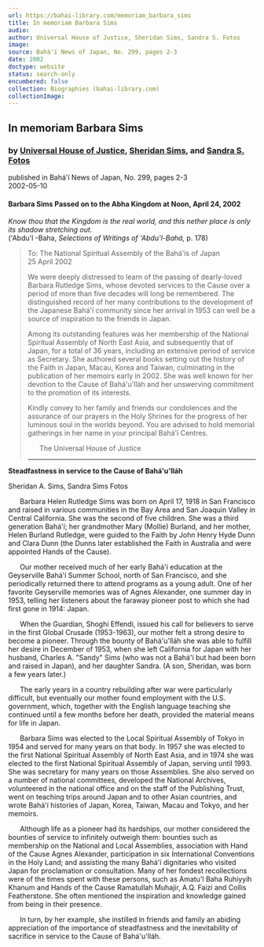 ```yaml
---
url: https://bahai-library.com/memoriam_barbara_sims
title: In memoriam Barbara Sims
audio: 
author: Universal House of Justice, Sheridan Sims, Sandra S. Fotos
image: 
source: Bahá'í News of Japan, No. 299, pages 2-3
date: 2002
doctype: website
status: search-only
encumbered: false
collection: Biographies (bahai-library.com)
collectionImage: 
---
```



## In memoriam Barbara Sims

### by [Universal House of Justice](https://bahai-library.com/author/Universal+House+of+Justice), [Sheridan Sims](https://bahai-library.com/author/Sheridan+Sims), and [Sandra S. Fotos](https://bahai-library.com/author/Sandra%20S.+Fotos)

published in Bahá'í News of Japan, No. 299, pages 2-3  
2002-05-10


#### Barbara Sims Passed on to the Abha Kingdom at Noon, April 24, 2002

_Know thou that the Kingdom is the real world, and this nether place is only its shadow stretching out._  
('Abdu'l -Baha, _Selections of Writings of 'Abdu'l-Bahá,_ p. 178)

  

> To: The National Spiritual Assembly of the Bahá'ís of Japan  
> 25 April 2002  
>   
> We were deeply distressed to learn of the passing of dearly-loved Barbara Rutledge Sims, whose devoted services to the Cause over a period of more than five decades will long be remembered. The distinguished record of her many contributions to the development of the Japanese Bahá'í community since her arrival in 1953 can well be a source of inspiration to the friends in Japan.  
>   
> Among its outstanding features was her membership of the National Spiritual Assembly of North East Asia, and subsequently that of Japan, for a total of 36 years, including an extensive period of service as Secretary. She authored several books setting out the history of the Faith in Japan, Macau, Korea and Taiwan, culminating in the publication of her memoirs early in 2002. She was well known for her devotion to the Cause of Bahá'u'lláh and her unswerving commitment to the promotion of its interests.  
>   
> Kindly convey to her family and friends our condolences and the assurance of our prayers in the Holy Shrines for the progress of her luminous soul in the worlds beyond. You are advised to hold memorial gatherings in her name in your principal Bahá'í Centres.  
>   
>       The Universal House of Justice  
> 
> * * *

  

**Steadfastness in service to the Cause of Bahá'u'lláh**  
  
Sheridan A. Sims, Sandra Sims Fotos

  
  
      Barbara Helen Rutledge Sims was born on April 17, 1918 in San Francisco and raised in various communities in the Bay Area and San Joaquin Valley in Central California. She was the second of five children. She was a third generation Bahá'í; her grandmother Mary (Mollie) Burland, and her mother, Helen Burland Rutledge, were guided to the Faith by John Henry Hyde Dunn and Clara Dunn (the Dunns later established the Faith in Australia and were appointed Hands of the Cause).  
  
      Our mother received much of her early Bahá'í education at the Geyserville Bahá'í Summer School, north of San Francisco, and she periodically returned there to attend programs as a young adult. One of her favorite Geyserville memories was of Agnes Alexander, one summer day in 1953, telling her listeners about the faraway pioneer post to which she had first gone in 1914: Japan.  
  
      When the Guardian, Shoghi Effendi, issued his call for believers to serve in the first Global Crusade (1953-1963), our mother felt a strong desire to become a pioneer. Through the bounty of Bahá'u'lláh she was able to fulfill her desire in December of 1953, when she left California for Japan with her husband, Charles A. "Sandy" Sims (who was not a Bahá'í but had been born and raised in Japan), and her daughter Sandra. (A son, Sheridan, was born a few years later.)  
  
      The early years in a country rebuilding after war were particularly difficult, but eventually our mother found employment with the U.S. government, which, together with the English language teaching she continued until a few months before her death, provided the material means for life in Japan.  
  
      Barbara Sims was elected to the Local Spiritual Assembly of Tokyo in 1954 and served for many years on that body. In 1957 she was elected to the first National Spiritual Assembly of North East Asia, and in 1974 she was elected to the first National Spiritual Assembly of Japan, serving until 1993. She was secretary for many years on those Assemblies. She also served on a number of national committees, developed the National Archives, volunteered in the national office and on the staff of the Publishing Trust, went on teaching trips around Japan and to other Asian countries, and wrote Bahá'í histories of Japan, Korea, Taiwan, Macau and Tokyo, and her memoirs.  
  
      Although life as a pioneer had its hardships, our mother considered the bounties of service to infinitely outweigh them: bounties such as membership on the National and Local Assemblies, association with Hand of the Cause Agnes Alexander, participation in six International Conventions in the Holy Land; and assisting the many Bahá'í dignitaries who visited Japan for proclamation or consultation. Many of her fondest recollections were of the times spent with these persons, such as Amatu'l Baha Ruhiyyih Khanum and Hands of the Cause Ramatullah Muhajir, A.Q. Faizi and Collis Featherstone. She often mentioned the inspiration and knowledge gained from being in their presence.  
  
      In turn, by her example, she instilled in friends and family an abiding appreciation of the importance of steadfastness and the inevitability of sacrifice in service to the Cause of Bahá'u'lláh.